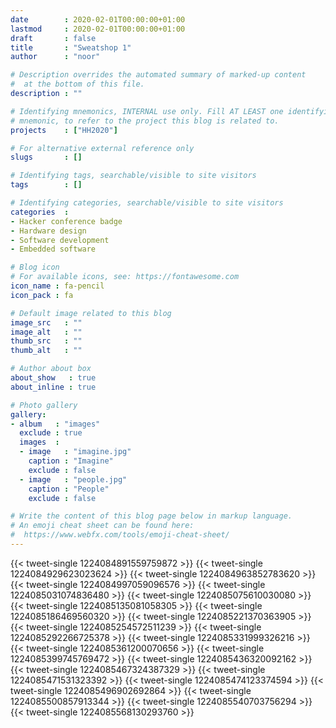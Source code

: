 ```yaml
---
date        : 2020-02-01T00:00:00+01:00
lastmod     : 2020-02-01T00:00:00+01:00
draft       : false
title       : "Sweatshop 1"
author      : "noor"

# Description overrides the automated summary of marked-up content
#  at the bottom of this file.
description : ""

# Identifying mnemonics, INTERNAL use only. Fill AT LEAST one identifying
# mnemonic, to refer to the project this blog is related to.
projects    : ["HH2020"]

# For alternative external reference only
slugs       : []

# Identifying tags, searchable/visible to site visitors
tags        : []

# Identifying categories, searchable/visible to site visitors
categories  :
- Hacker conference badge
- Hardware design
- Software development
- Embedded software

# Blog icon
# For available icons, see: https://fontawesome.com
icon_name : fa-pencil
icon_pack : fa

# Default image related to this blog
image_src   : ""
image_alt   : ""
thumb_src   : ""
thumb_alt   : ""

# Author about box
about_show   : true
about_inline : true

# Photo gallery
gallery:
- album   : "images"
  exclude : true
  images  :
  - image   : "imagine.jpg"
    caption : "Imagine"
    exclude : false
  - image   : "people.jpg"
    caption : "People"
    exclude : false

# Write the content of this blog page below in markup language.
# An emoji cheat sheet can be found here:
#  https://www.webfx.com/tools/emoji-cheat-sheet/
---
```


{{< tweet-single 1224084891559759872 >}}
{{< tweet-single 1224084929623023624 >}}
{{< tweet-single 1224084963852783620 >}}
{{< tweet-single 1224084997059096576 >}}
{{< tweet-single 1224085031074836480 >}}
{{< tweet-single 1224085075610030080 >}}
{{< tweet-single 1224085135081058305 >}}
{{< tweet-single 1224085186469560320 >}}
{{< tweet-single 1224085221370363905 >}}
{{< tweet-single 1224085254572511239 >}}
{{< tweet-single 1224085292266725378 >}}
{{< tweet-single 1224085331999326216 >}}
{{< tweet-single 1224085361200070656 >}}
{{< tweet-single 1224085399745769472 >}}
{{< tweet-single 1224085436320092162 >}}
{{< tweet-single 1224085467324387329 >}}
{{< tweet-single 1224085471531323392 >}}
{{< tweet-single 1224085474123374594 >}}
{{< tweet-single 1224085496902692864 >}}
{{< tweet-single 1224085500857913344 >}}
{{< tweet-single 1224085540703756294 >}}
{{< tweet-single 1224085568130293760 >}}
